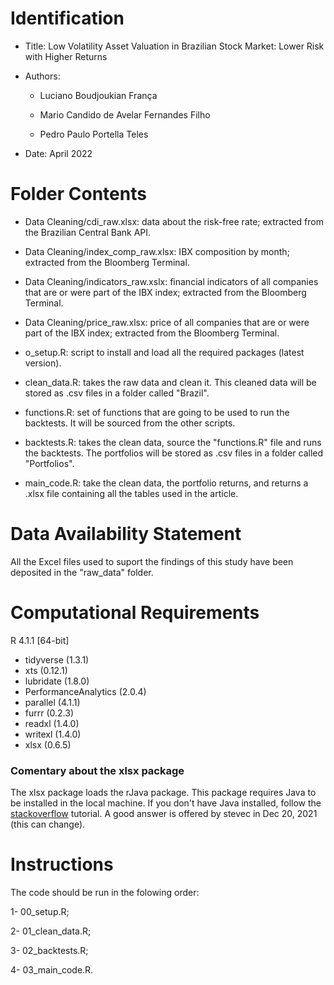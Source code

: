 # Identification


* Title: Low Volatility Asset Valuation in Brazilian Stock Market: Lower Risk with Higher Returns

* Authors:

    * Luciano Boudjoukian França 

    * Mario Candido de Avelar Fernandes Filho

    * Pedro Paulo Portella Teles

* Date: April 2022

# Folder Contents

* Data Cleaning/cdi_raw.xlsx: data about the risk-free rate; extracted from the Brazilian Central Bank API.

* Data Cleaning/index_comp_raw.xlsx: IBX composition by month; extracted from the Bloomberg Terminal.

* Data Cleaning/indicators_raw.xslx: financial indicators of all companies that are or were part of the IBX index; extracted from the Bloomberg Terminal.

* Data Cleaning/price_raw.xlsx: price of all companies that are or were part of the IBX index; extracted from the Bloomberg Terminal.

* o_setup.R: script to install and load all the required packages (latest  version).

* clean_data.R: takes the raw data and clean it. This cleaned data will be stored as .csv files in a folder called "Brazil".

* functions.R: set of functions that are going to be used to run the backtests. It will be sourced from the other scripts.

* backtests.R: takes the clean data, source the "functions.R" file and runs the backtests. The portfolios will be stored as .csv files in a folder called "Portfolios".

* main_code.R: take the clean data, the portfolio returns, and returns a .xlsx file containing all the tables used in the article.

# Data Availability Statement

All the Excel files used to suport the findings of this study have been deposited in the "raw_data" folder.

# Computational Requirements

R 4.1.1 [64-bit]

* tidyverse (1.3.1)
* xts (0.12.1)
* lubridate (1.8.0)
* PerformanceAnalytics (2.0.4)
* parallel (4.1.1)
* furrr (0.2.3)
* readxl (1.4.0)
* writexl (1.4.0)
* xlsx (0.6.5)


### Comentary about the xlsx package

The xlsx package loads the rJava package. This package requires Java to be installed in the local machine. If you don't have Java installed, follow the [stackoverflow](https://stackoverflow.com/questions/37735108/r-error-onload-failed-in-loadnamespace-for-rjava) tutorial. A good answer is offered by stevec in Dec 20, 2021 (this can change).

# Instructions

The code should be run in the folowing order:

1- 00_setup.R;

2- 01_clean_data.R;

3- 02_backtests.R;

4- 03_main_code.R.